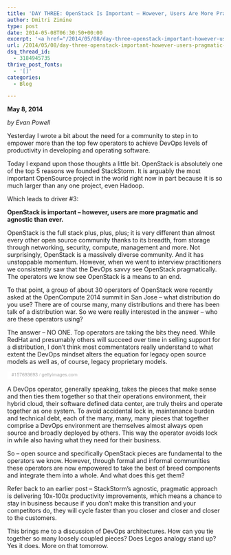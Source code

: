 ```yaml
---
title: 'DAY THREE: OpenStack Is Important – However, Users Are More Pragmatic And Agnostic Than Ever'
author: Dmitri Zimine
type: post
date: 2014-05-08T06:30:50+00:00
excerpt: '<a href="/2014/05/08/day-three-openstack-important-however-users-pragmatic-agnostic-ever/">READ MORE</a>'
url: /2014/05/08/day-three-openstack-important-however-users-pragmatic-agnostic-ever/
dsq_thread_id:
  - 3184945735
thrive_post_fonts:
  - '[]'
categories:
  - Blog

---
```

**May 8, 2014**

_by Evan Powell_

Yesterday I wrote a bit about the need for a community to step in to empower more than the top few operators to achieve DevOps levels of productivity in developing and operating software.

Today I expand upon those thoughts a little bit. OpenStack is absolutely one of the top 5 reasons we founded StackStorm. It is arguably the most important OpenSource project in the world right now in part because it is so much larger than any one project, even Hadoop.

Which leads to driver #3:

**OpenStack is important – however, users are more pragmatic and agnostic than ever.**

<!--more-->

OpenStack is the full stack plus, plus, plus; it is very different than almost every other open source community thanks to its breadth, from storage through networking, security, compute, management and more. Not surprisingly, OpenStack is a massively diverse community. And it has unstoppable momentum. However, when we went to interview practitioners we consistently saw that the DevOps savvy see OpenStack pragmatically. The operators we know see OpenStack is a means to an end.

To that point, a group of about 30 operators of OpenStack were recently asked at the OpenCompute 2014 summit in San Jose – what distribution do you use? There are of course many, many distributions and there has been talk of a distribution war. So we were really interested in the answer – who are these operators using?

The answer – NO ONE. Top operators are taking the bits they need. While RedHat and presumably others will succeed over time in selling support for a distribution, I don&#8217;t think most commentators really understand to what extent the DevOps mindset alters the equation for legacy open source models as well as, of course, legacy proprietary models.

<div style="background-color: #fff; display: inline-block; font-family: 'Helvetica Neue',Arial,sans-serif; color: #a7a7a7; font-size: 11px;">
  <p>
  </p>
  
  <div style="padding: 0; margin: -12px 0 4px 10px; text-align: left;">
    <a style="color: #a7a7a7; text-decoration: none; font-weight: normal !important; border: none;" href="http://www.gettyimages.com/detail/157693693" target="_blank">#157693693</a> / <a style="color: #a7a7a7; text-decoration: none; font-weight: normal !important; border: none;" href="http://www.gettyimages.com" target="_blank">gettyimages.com</a>
  </div>
</div>

A DevOps operator, generally speaking, takes the pieces that make sense and then ties them together so that their operations environment, their hybrid cloud, their software defined data center, are truly theirs and operate together as one system. To avoid accidental lock in, maintenance burden and technical debt, each of the many, many, many pieces that together comprise a DevOps environment are themselves almost always open source and broadly deployed by others. This way the operator avoids lock in while also having what they need for their business.

So – open source and specifically OpenStack pieces are fundamental to the operators we know. However, through formal and informal communities these operators are now empowered to take the best of breed components and integrate them into a whole. And what does this get them?

Refer back to an earlier post – StackStorm’s agnostic, pragmatic approach is delivering 10x-100x productivity improvements, which means a chance to stay in business because if you don&#8217;t make this transition and your competitors do, they will cycle faster than you closer and closer and closer to the customers.

This brings me to a discussion of DevOps architectures. How can you tie together so many loosely coupled pieces? Does Legos analogy stand up? Yes it does. More on that tomorrow.